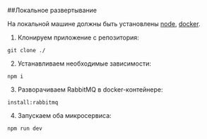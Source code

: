 ##Локальное развертывание

На локальной машине должны быть установлены [node](https://nodejs.org/en/download), [docker](https://www.docker.com/products/docker-desktop/).

1. Клонируем приложение с репозитория:
```
git clone ./
```
2. Устанавливаем необходимые зависимости:
```
npm i
```
3. Разворачиваем RabbitMQ в docker-контейнере:
```
install:rabbitmq
```
4. Запускаем оба микросервиса:
```
npm run dev
```